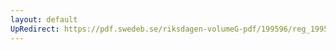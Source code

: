 ```yaml
---
layout: default
UpRedirect: https://pdf.swedeb.se/riksdagen-volumeG-pdf/199596/reg_199596/reg_199596_0222.pdf
---
```

